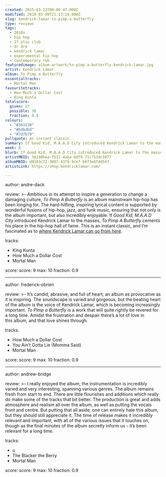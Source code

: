 ```yaml
---
created: 2015-03-22T00:00:47.000Z
modified: 2018-03-09T21:13:18.000Z
slug: kendrick-lamar-to-pimp-a-butterfly
type: reviews
tags:
  - 2010s
  - hip hop
  - 27 plus club
  - dr dre
  - kendrick lamar
  - experimental hip hop
  - contemporary r&b
featuredimage: album-artwork/to-pimp-a-butterfly-kendrick-lamar.jpg
artist: Kendrick Lamar
album: To Pimp a Butterfly
essentialtracks:
  - Mortal Man
favouritetracks:
  - How Much a Dollar Cost
  - King Kunta
totalscore:
  given: 27
  possible: 30
  fraction: 0.9
colours:
  - "#363130"
  - "#bdbdbd"
  - "#7d7b79"
pullquote: An instant classic
summary: If Good Kid, M.A.A.D City introduced Kendrick Lamar to the masses, To Pimp A Butterfly cements his place in the hip-hop hall of fame. This is an instant classic.
week: 8
blurb: If Good Kid, M.A.A.D City introduced Kendrick Lamar to the masses, To Pimp A Butterfly cements his place in the hip hop hall of fame. This is an instant classic.
artistMBID: 381086ea-f511-4aba-bdf9-71c753dc5077
albumMBID: d9103c72-3807-4378-9ce7-b6f3e8fdd547
artistLink: https://shop.kendricklamar.com/

---
```


author: andre-dack

review: >-
  Ambitious in its attempt to inspire a generation to change a damaging culture, *To Pimp A Butterfly* is an album mainstream hip-hop has been longing for. The hard-hitting, inspiring lyrical content is supported by wonderful fusions of hip-hop, jazz, and funk music, ensuring that not only is the album important, but also incredibly enjoyable. If *Good Kid, M.A.A.D City* introduced Kendrick Lamar to the masses, *To Pimp A Butterfly* cements his place in the hip-hop hall of fame. This is an instant classic, and I’m fascinated as to [where Kendrick Lamar can go from here](/reviews/kendrick-lamar-damn/).

tracks:
  - King Kunta
  - ­How Much a Dollar Cost
  - ­Mortal Man

score:
  score: 9
  max: 10
  fraction: 0.9

---
author: frederick-obrien

review: >-
  It’s candid, abrasive, and full of heart; an album as provocative as it is inspiring. The soundscape is varied and gorgeous, but the beating heart of the album is the voice of Kendrick Lamar, which is becoming increasingly important. *To Pimp a Butterfly* is a work that will quite rightly be revered for a long time. Amidst the frustration and despair there’s a lot of love in this album, and that love shines through.

tracks:
  - How Much a Dollar Cost
  - ­You Ain’t Gotta Lie (Momma Said)
  - ­Mortal Man

score:
  score: 9
  max: 10
  fraction: 0.9

---
author: andrew-bridge

review: >-
  I really enjoyed the album, the instrumentation is incredibly varied and very interesting, spanning various genres. The album remains fresh from start to end. There are little flourishes and additions which really do make some of the tracks that bit better. The production is great and adds atmosphere and realism all over the album, as well as putting the vocals front and centre. But putting that all aside, one can entirely hate this album, but they should still appreciate it. The time of release makes it incredibly relevant and important, with all of the various issues that it touches on, though as the final minutes of the album secretly inform us - it’s been relevant for a long time.

tracks:
  - u
  - ­The Blacker the Berry
  - ­Mortal Man

score:
  score: 9
  max: 10
  fraction: 0.9
